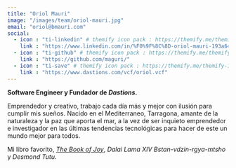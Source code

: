 ```yaml
---
title: "Oriol Mauri"
image: "/images/team/oriol-mauri.jpg"
email: "oriol@bmauri.com"
social:
  - icon : "ti-linkedin" # themify icon pack : https://themify.me/themify-icons
    link : "https://www.linkedin.com/in/%F0%9F%8C%8D-oriol-mauri-193a648b/"
  - icon : "ti-github" # themify icon pack : https://themify.me/themify-icons
    link : "https://github.com/maguri/"
  - icon : "ti-save" # themify icon pack : https://themify.me/themify-icons
    link : "https://www.dastions.com/vcf/oriol.vcf"
---
```


**Software Engineer y Fundador de *Dastions*.**

Emprendedor y creativo, trabajo cada día más y mejor con ilusión para cumplir mis sueños. Nacido en el Mediterraneo, Tarragona, amante de la naturaleza y la paz que aporta el mar, a la vez de ser inquieto  emprendedor e investigador en las últimas tendencias tecnológicas para hacer de este un mundo mejor para todos. 

Mi libro favorito, [*The Book of Joy*](https://www.google.com/search?q=the+book+of+joy), *Dalai Lama XIV Bstan-vdzin-rgya-mtsho* y *Desmond Tutu*.
